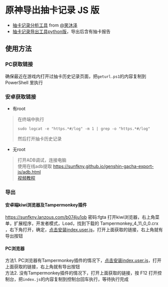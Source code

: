 # 原神导出抽卡记录 JS 版

 - [抽卡记录分析工具](https://voderl.github.io/genshin-gacha-analyzer/) from [@笑沐泽](https://bbs.nga.cn/read.php?tid=25004616&page=16#pid491033187Anchor)  
 - [抽卡记录导出工具python版](https://github.com/sunfkny/genshin-gacha-export)，导出后含有抽卡报告

## 使用方法
### PC获取链接
确保最近在游戏内打开过抽卡历史记录页面，把`geturl.ps1`的内容复制到 PowerShell 里执行  
### 安卓获取链接
 -  有root  
> 在终端中执行
> ```
> sudo logcat -e "https.*#/log" -m 1 | grep -o "https.*#/log"
> ```
> 然后打开抽卡历史记录
 - 无root  
> 打开ADB调试，连接电脑  
> 使用在线adb提取 https://sunfkny.github.io/genshin-gacha-export-js/adb.html  
> [视频教程](https://www.bilibili.com/video/BV1tr4y1K7Ea?p=3)  
### 导出
#### 安卓端kiwi浏览器及Tampermonkey插件
https://sunfkny.lanzous.com/b074ju1ob 密码:fgta
打开kiwi浏览器，右上角菜单，扩展程序，开发者模式，Load，找到下载的 Tampermonkey_4_11_0_0.crx ，右下角打开，确定，[点击安装index.user.js](https://cdn.jsdelivr.net/gh/sunfkny/genshin-gacha-export-js/index.user.js)，打开上面获取的链接，右上角就有导出按钮  
#### PC浏览器
方法1. PC浏览器有Tampermonkey插件的情况下，[点击安装index.user.js](https://cdn.jsdelivr.net/gh/sunfkny/genshin-gacha-export-js/index.user.js)，打开上面获取的链接，右上角就有导出按钮  
方法2. 没有Tampermonkey插件的情况下，打开上面获取的链接，按 F12 打开控制台，把`index.js`的内容复制到控制台回车执行，等待执行完成  

